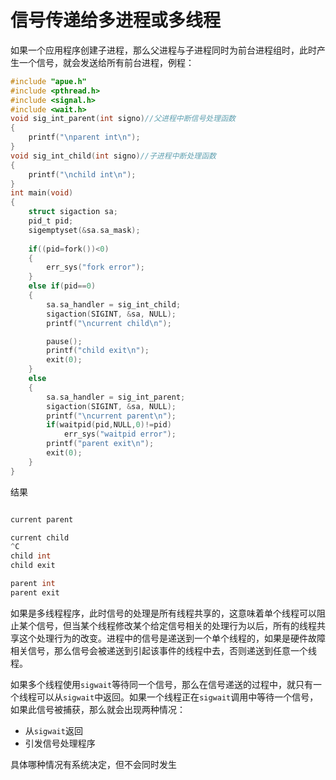 # 信号传递给多进程或多线程

如果一个应用程序创建子进程，那么父进程与子进程同时为前台进程组时，此时产生一个信号，就会发送给所有前台进程，例程：

~~~c
#include "apue.h"
#include <pthread.h>
#include <signal.h>
#include <wait.h>
void sig_int_parent(int signo)//父进程中断信号处理函数
{
    printf("\nparent int\n");
}
void sig_int_child(int signo)//子进程中断处理函数
{
    printf("\nchild int\n");
}
int main(void)
{
    struct sigaction sa;
    pid_t pid;
    sigemptyset(&sa.sa_mask);
    
    if((pid=fork())<0)
    {
        err_sys("fork error");
    }
    else if(pid==0)
    {
        sa.sa_handler = sig_int_child;
        sigaction(SIGINT, &sa, NULL);
        printf("\ncurrent child\n");

        pause();
        printf("child exit\n");
        exit(0);
    }
    else
    {
        sa.sa_handler = sig_int_parent;
        sigaction(SIGINT, &sa, NULL);
        printf("\ncurrent parent\n");
        if(waitpid(pid,NULL,0)!=pid)
            err_sys("waitpid error");
        printf("parent exit\n");
        exit(0);
    }
}
~~~



结果

~~~c

current parent

current child
^C
child int
child exit

parent int
parent exit

~~~

如果是多线程程序，此时信号的处理是所有线程共享的，这意味着单个线程可以阻止某个信号，但当某个线程修改某个给定信号相关的处理行为以后，所有的线程共享这个处理行为的改变。进程中的信号是递送到一个单个线程的，如果是硬件故障相关信号，那么信号会被递送到引起该事件的线程中去，否则递送到任意一个线程。

如果多个线程使用`sigwait`等待同一个信号，那么在信号递送的过程中，就只有一个线程可以从`sigwait`中返回。如果一个线程正在`sigwait`调用中等待一个信号，如果此信号被捕获，那么就会出现两种情况：

- 从`sigwait`返回
- 引发信号处理程序

具体哪种情况有系统决定，但不会同时发生